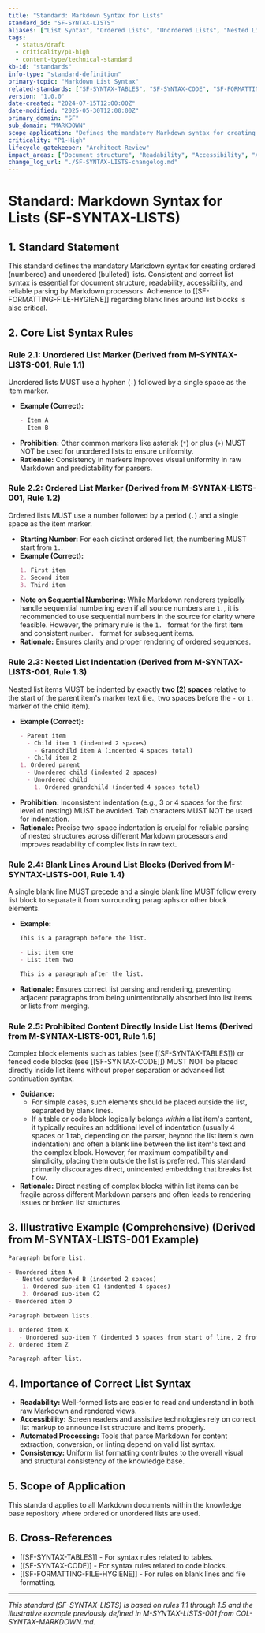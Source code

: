 ```yaml
---
title: "Standard: Markdown Syntax for Lists"
standard_id: "SF-SYNTAX-LISTS"
aliases: ["List Syntax", "Ordered Lists", "Unordered Lists", "Nested Lists"]
tags:
  - status/draft
  - criticality/p1-high
  - content-type/technical-standard
kb-id: "standards"
info-type: "standard-definition"
primary-topic: "Markdown List Syntax"
related-standards: ["SF-SYNTAX-TABLES", "SF-SYNTAX-CODE", "SF-FORMATTING-FILE-HYGIENE"]
version: '1.0.0'
date-created: "2024-07-15T12:00:00Z"
date-modified: "2025-05-30T12:00:00Z"
primary_domain: "SF"
sub_domain: "MARKDOWN"
scope_application: "Defines the mandatory Markdown syntax for creating ordered (numbered) and unordered (bulleted) lists, including rules for nesting and interaction with other block elements."
criticality: "P1-High"
lifecycle_gatekeeper: "Architect-Review"
impact_areas: ["Document structure", "Readability", "Accessibility", "Automated parsing", "Authoring consistency"]
change_log_url: "./SF-SYNTAX-LISTS-changelog.md"
---
```

# Standard: Markdown Syntax for Lists (SF-SYNTAX-LISTS)

## 1. Standard Statement

This standard defines the mandatory Markdown syntax for creating ordered (numbered) and unordered (bulleted) lists. Consistent and correct list syntax is essential for document structure, readability, accessibility, and reliable parsing by Markdown processors. Adherence to [[SF-FORMATTING-FILE-HYGIENE]] regarding blank lines around list blocks is also critical.

## 2. Core List Syntax Rules

### Rule 2.1: Unordered List Marker (Derived from M-SYNTAX-LISTS-001, Rule 1.1)
Unordered lists MUST use a hyphen (`-`) followed by a single space as the item marker.
*   **Example (Correct):**
    ```markdown
    - Item A
    - Item B
    ```
*   **Prohibition:** Other common markers like asterisk (`*`) or plus (`+`) MUST NOT be used for unordered lists to ensure uniformity.
*   **Rationale:** Consistency in markers improves visual uniformity in raw Markdown and predictability for parsers.

### Rule 2.2: Ordered List Marker (Derived from M-SYNTAX-LISTS-001, Rule 1.2)
Ordered lists MUST use a number followed by a period (`.`) and a single space as the item marker.
*   **Starting Number:** For each distinct ordered list, the numbering MUST start from `1.`.
*   **Example (Correct):**
    ```markdown
    1. First item
    2. Second item
    3. Third item
    ```
*   **Note on Sequential Numbering:** While Markdown renderers typically handle sequential numbering even if all source numbers are `1.`, it is recommended to use sequential numbers in the source for clarity where feasible. However, the primary rule is the `1. ` format for the first item and consistent `number. ` format for subsequent items.
*   **Rationale:** Ensures clarity and proper rendering of ordered sequences.

### Rule 2.3: Nested List Indentation (Derived from M-SYNTAX-LISTS-001, Rule 1.3)
Nested list items MUST be indented by exactly **two (2) spaces** relative to the start of the parent item's marker text (i.e., two spaces before the `-` or `1. ` marker of the child item).
*   **Example (Correct):**
    ```markdown
    - Parent item
      - Child item 1 (indented 2 spaces)
        - Grandchild item A (indented 4 spaces total)
      - Child item 2
    1. Ordered parent
      - Unordered child (indented 2 spaces)
      - Unordered child
        1. Ordered grandchild (indented 4 spaces total)
    ```
*   **Prohibition:** Inconsistent indentation (e.g., 3 or 4 spaces for the first level of nesting) MUST be avoided. Tab characters MUST NOT be used for indentation.
*   **Rationale:** Precise two-space indentation is crucial for reliable parsing of nested structures across different Markdown processors and improves readability of complex lists in raw text.

### Rule 2.4: Blank Lines Around List Blocks (Derived from M-SYNTAX-LISTS-001, Rule 1.4)
A single blank line MUST precede and a single blank line MUST follow every list block to separate it from surrounding paragraphs or other block elements.
*   **Example:**
    ```markdown
    This is a paragraph before the list.

    - List item one
    - List item two

    This is a paragraph after the list.
    ```
*   **Rationale:** Ensures correct list parsing and rendering, preventing adjacent paragraphs from being unintentionally absorbed into list items or lists from merging.

### Rule 2.5: Prohibited Content Directly Inside List Items (Derived from M-SYNTAX-LISTS-001, Rule 1.5)
Complex block elements such as tables (see [[SF-SYNTAX-TABLES]]) or fenced code blocks (see [[SF-SYNTAX-CODE]]) MUST NOT be placed directly inside list items without proper separation or advanced list continuation syntax.
*   **Guidance:**
    *   For simple cases, such elements should be placed outside the list, separated by blank lines.
    *   If a table or code block logically belongs *within* a list item's content, it typically requires an additional level of indentation (usually 4 spaces or 1 tab, depending on the parser, beyond the list item's own indentation) and often a blank line between the list item's text and the complex block. However, for maximum compatibility and simplicity, placing them outside the list is preferred. This standard primarily discourages direct, unindented embedding that breaks list flow.
*   **Rationale:** Direct nesting of complex blocks within list items can be fragile across different Markdown parsers and often leads to rendering issues or broken list structures.

## 3. Illustrative Example (Comprehensive) (Derived from M-SYNTAX-LISTS-001 Example)

```markdown
Paragraph before list.

- Unordered item A
  - Nested unordered B (indented 2 spaces)
    1. Ordered sub-item C1 (indented 4 spaces)
    2. Ordered sub-item C2
- Unordered item D

Paragraph between lists.

1. Ordered item X
   - Unordered sub-item Y (indented 3 spaces from start of line, 2 from parent '1.')
2. Ordered item Z

Paragraph after list.
```

## 4. Importance of Correct List Syntax

*   **Readability:** Well-formed lists are easier to read and understand in both raw Markdown and rendered views.
*   **Accessibility:** Screen readers and assistive technologies rely on correct list markup to announce list structure and items properly.
*   **Automated Processing:** Tools that parse Markdown for content extraction, conversion, or linting depend on valid list syntax.
*   **Consistency:** Uniform list formatting contributes to the overall visual and structural consistency of the knowledge base.

## 5. Scope of Application

This standard applies to all Markdown documents within the knowledge base repository where ordered or unordered lists are used.

## 6. Cross-References
- [[SF-SYNTAX-TABLES]] - For syntax rules related to tables.
- [[SF-SYNTAX-CODE]] - For syntax rules related to code blocks.
- [[SF-FORMATTING-FILE-HYGIENE]] - For rules on blank lines and file formatting.

---
*This standard (SF-SYNTAX-LISTS) is based on rules 1.1 through 1.5 and the illustrative example previously defined in M-SYNTAX-LISTS-001 from COL-SYNTAX-MARKDOWN.md.*
